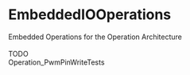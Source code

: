 # EmbeddedIOOperations
Embedded Operations for the Operation Architecture
<br/><br/>
TODO<br/>
Operation_PwmPinWriteTests